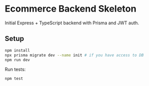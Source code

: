 # Ecommerce Backend Skeleton

Initial Express + TypeScript backend with Prisma and JWT auth.

## Setup

```bash
npm install
npx prisma migrate dev --name init # if you have access to DB
npm run dev
```

Run tests:

```bash
npm test
```
